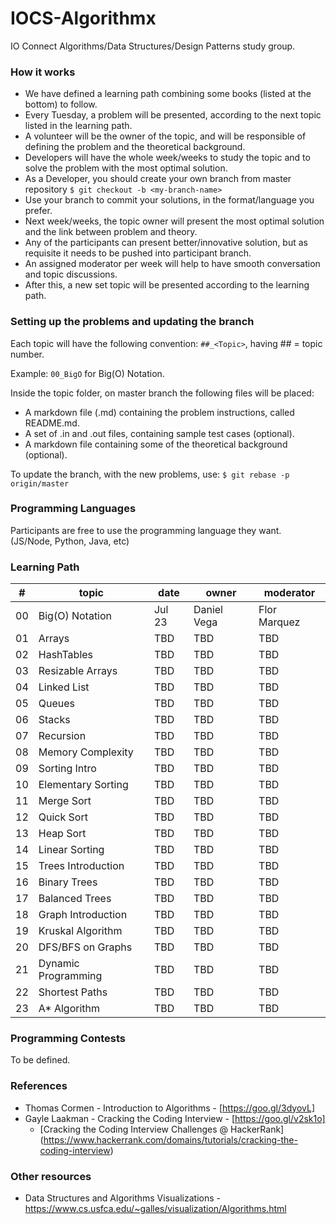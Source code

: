 # IOCS-Algorithmx

IO Connect Algorithms/Data Structures/Design Patterns study group.

### How it works

* We have defined a learning path combining some books (listed at the bottom) to follow.
* Every Tuesday, a problem will be presented, according to the next topic listed in the learning path.
* A volunteer will be the owner of the topic, and will be responsible of defining the problem and the theoretical background.
* Developers will have the whole week/weeks to study the topic and to solve the problem with the most optimal solution.
* As a Developer, you should create your own branch from master repository `$ git checkout -b <my-branch-name>`
* Use your branch to commit your solutions, in the format/language you prefer.
* Next week/weeks, the topic owner will present the most optimal solution and the link between problem and theory.
* Any of the participants can present better/innovative solution, but as requisite it needs to be pushed into participant branch.
* An assigned moderator per week will help to have smooth conversation and topic discussions.
* After this, a new set topic will be presented according to the learning path.

### Setting up the problems and updating the branch

Each topic will have the following convention: `##_<Topic>`, having ## = topic number.

Example: `00_BigO` for Big(O) Notation.

Inside the topic folder, on master branch the following files will be placed:

* A markdown file (.md) containing the problem instructions, called README.md.
* A set of .in and .out files, containing sample test cases (optional).
* A markdown file containing some of the theoretical background (optional).

To update the branch, with the new problems, use: `$ git rebase -p origin/master`

### Programming Languages

Participants are free to use the programming language they want. (JS/Node, Python, Java, etc)

### Learning Path

| #    | topic               | date   | owner               | moderator           |
| ---- | ------------------- | ------ | ------------------- | ------------------- |
| 00   | Big(O) Notation     | Jul 23 | Daniel Vega         |     Flor Marquez    |
| 01   | Arrays              |  TBD   |         TBD         |         TBD         |
| 02   | HashTables          |  TBD   |         TBD         |         TBD         |
| 03   | Resizable Arrays    |  TBD   |         TBD         |         TBD         |
| 04   | Linked List         |  TBD   |         TBD         |         TBD         |
| 05   | Queues              |  TBD   |         TBD         |         TBD         |
| 06   | Stacks              |  TBD   |         TBD         |         TBD         |
| 07   | Recursion           |  TBD   |         TBD         |         TBD         |
| 08   | Memory Complexity   |  TBD   |         TBD         |         TBD         |
| 09   | Sorting Intro       |  TBD   |         TBD         |         TBD         |
| 10   | Elementary Sorting  |  TBD   |         TBD         |         TBD         |
| 11   | Merge Sort          |  TBD   |         TBD         |         TBD         |
| 12   | Quick Sort          |  TBD   |         TBD         |         TBD         |
| 13   | Heap Sort           |  TBD   |         TBD         |         TBD         |
| 14   | Linear Sorting      |  TBD   |         TBD         |         TBD         |
| 15   | Trees Introduction  |  TBD   |         TBD         |         TBD         |
| 16   | Binary Trees        |  TBD   |         TBD         |         TBD         |
| 17   | Balanced Trees      |  TBD   |         TBD         |         TBD         |
| 18   | Graph Introduction  |  TBD   |         TBD         |         TBD         |
| 19   | Kruskal Algorithm   |  TBD   |         TBD         |         TBD         |
| 20   | DFS/BFS on Graphs   |  TBD   |         TBD         |         TBD         |
| 21   | Dynamic Programming |  TBD   |         TBD         |         TBD         |
| 22   | Shortest Paths      |  TBD   |         TBD         |         TBD         |
| 23   | A* Algorithm        |  TBD   |         TBD         |         TBD         |

### Programming Contests

To be defined.

### References

* Thomas Cormen - Introduction to Algorithms - [https://goo.gl/3dyovL]
* Gayle Laakman - Cracking the Coding Interview - [https://goo.gl/v2sk1o]
  * [Cracking the Coding Interview Challenges @ HackerRank] (https://www.hackerrank.com/domains/tutorials/cracking-the-coding-interview)

### Other resources
* Data Structures and Algorithms Visualizations - https://www.cs.usfca.edu/~galles/visualization/Algorithms.html
